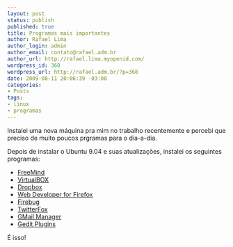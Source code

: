 ```yaml
--- 
layout: post
status: publish
published: true
title: Programas mais importantes
author: Rafael Lima
author_login: admin
author_email: contato@rafael.adm.br
author_url: http://rafael.lima.myopenid.com/
wordpress_id: 368
wordpress_url: http://rafael.adm.br/?p=368
date: 2009-08-11 20:06:39 -03:00
categories: 
- Posts
tags: 
- linux
- programas
---
```

Instalei uma nova máquina pra mim no trabalho recentemente e percebi que preciso de muito poucos prgramas para o dia-a-dia.

Depois de instalar o Ubuntu 9.04 e suas atualizações, instalei os seguintes programas:
<ul>
	<li><a href="http://freemind.sourceforge.net/">FreeMind</a></li>
	<li><a href="http://www.virtualbox.org/">VirtualBOX</a></li>
	<li><a href="http://www.getdropbox.com/">Dropbox</a></li>
	<li><a href="http://chrispederick.com/work/web-developer/">Web Developer for Firefox</a></li>
	<li><a href="http://getfirebug.com/">Firebug</a></li>
	<li><a href="http://twitterfox.net/">TwitterFox</a></li>
	<li><a href="http://longfocus.com/firefox/gmanager/">GMail Manager</a></li>
	<li><a href="http://live.gnome.org/Gedit/Plugins">Gedit Plugins</a></li>
</ul>
É isso!
